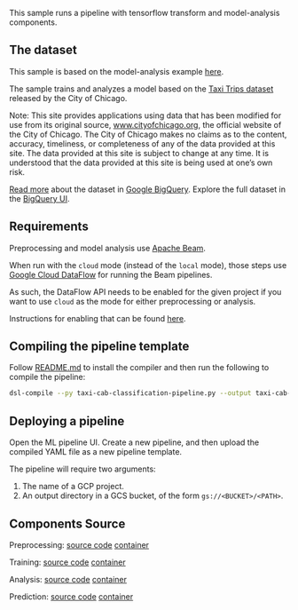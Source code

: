 This sample runs a pipeline with tensorflow transform and model-analysis components.

## The dataset

This sample is based on the model-analysis example [here](https://github.com/tensorflow/model-analysis/tree/master/examples/chicago_taxi).

The sample trains and analyzes a model based on the [Taxi Trips dataset](https://data.cityofchicago.org/Transportation/Taxi-Trips/wrvz-psew)
released by the City of Chicago.

Note: This site provides applications using data that has been modified
for use from its original source, www.cityofchicago.org, the official website of
the City of Chicago. The City of Chicago makes no claims as to the content,
accuracy, timeliness, or completeness of any of the data provided at this site.
The data provided at this site is subject to change at any time. It is understood
that the data provided at this site is being used at one’s own risk.

[Read more](https://cloud.google.com/bigquery/public-data/chicago-taxi) about the
dataset in [Google BigQuery](https://cloud.google.com/bigquery/). Explore the
full dataset in the
[BigQuery UI](https://bigquery.cloud.google.com/dataset/bigquery-public-data:chicago_taxi_trips).

## Requirements

Preprocessing and model analysis use [Apache Beam](https://beam.apache.org/).

When run with the `cloud` mode (instead of the `local` mode), those steps use [Google Cloud DataFlow](https://beam.apache.org/) for running the Beam pipelines.

As such, the DataFlow API needs to be enabled for the given project if you want to use `cloud` as the mode for either preprocessing or analysis.

Instructions for enabling that can be found [here](https://cloud.google.com/endpoints/docs/openapi/enable-api).

## Compiling the pipeline template

Follow [README.md](https://github.com/googleprivate/ml/blob/master/samples/README.md) to install the compiler and then run the following to compile the pipeline:

```bash
dsl-compile --py taxi-cab-classification-pipeline.py --output taxi-cab-classification-pipeline.yaml
```

## Deploying a pipeline

Open the ML pipeline UI. Create a new pipeline, and then upload the compiled YAML file as a new pipeline template.

The pipeline will require two arguments:

1. The name of a GCP project.
2. An output directory in a GCS bucket, of the form `gs://<BUCKET>/<PATH>`.

## Components Source

Preprocessing:
  [source code](https://github.com/googleprivate/ml/tree/master/components/dataflow/tft) 
  [container](https://github.com/googleprivate/ml/tree/master/components/dataflow/containers/tft)

Training:
  [source code](https://github.com/googleprivate/ml/tree/master/components/kubeflow/launcher) 
  [container](https://github.com/googleprivate/ml/tree/master/components/kubeflow/container/launcher)

Analysis:
  [source code](https://github.com/googleprivate/ml/tree/master/components/dataflow/tfma) 
  [container](https://github.com/googleprivate/ml/tree/master/components/dataflow/containers/tfma)

Prediction:
  [source code](https://github.com/googleprivate/ml/tree/master/components/dataflow/predict) 
  [container](https://github.com/googleprivate/ml/tree/master/components/dataflow/containers/predict)
